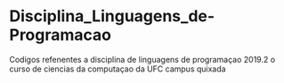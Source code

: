 # Disciplina_Linguagens_de-Programacao
Codigos refenentes a disciplina de linguagens de programaçao 2019.2 o curso de ciencias da computaçao da UFC campus quixada
